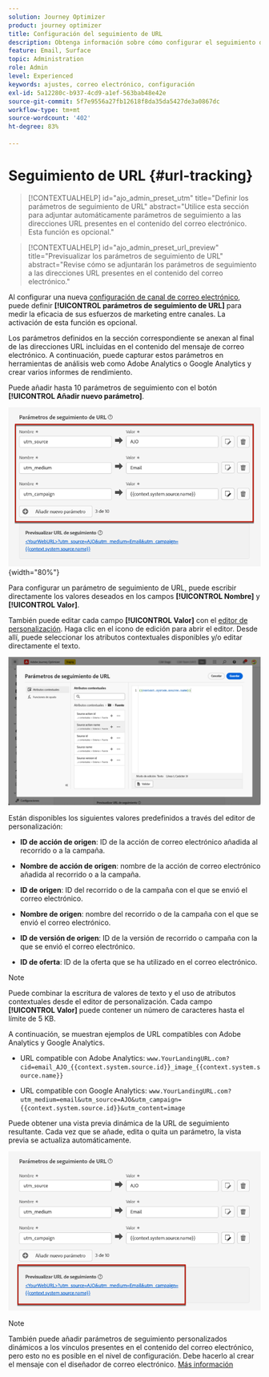 ```yaml
---
solution: Journey Optimizer
product: journey optimizer
title: Configuración del seguimiento de URL
description: Obtenga información sobre cómo configurar el seguimiento de URL en el nivel de configuración de canal de correo electrónico
feature: Email, Surface
topic: Administration
role: Admin
level: Experienced
keywords: ajustes, correo electrónico, configuración
exl-id: 5a12280c-b937-4cd9-a1ef-563bab48e42e
source-git-commit: 5f7e9556a27fb12618f8da35da5427de3a0867dc
workflow-type: tm+mt
source-wordcount: '402'
ht-degree: 83%

---
```


# Seguimiento de URL {#url-tracking}

>[!CONTEXTUALHELP]
>id="ajo_admin_preset_utm"
>title="Definir los parámetros de seguimiento de URL"
>abstract="Utilice esta sección para adjuntar automáticamente parámetros de seguimiento a las direcciones URL presentes en el contenido del correo electrónico. Esta función es opcional."

>[!CONTEXTUALHELP]
>id="ajo_admin_preset_url_preview"
>title="Previsualizar los parámetros de seguimiento de URL"
>abstract="Revise cómo se adjuntarán los parámetros de seguimiento a las direcciones URL presentes en el contenido del correo electrónico."

Al configurar una nueva [configuración de canal de correo electrónico](email-settings.md), puede definir **[!UICONTROL parámetros de seguimiento de URL]** para medir la eficacia de sus esfuerzos de marketing entre canales. La activación de esta función es opcional.

Los parámetros definidos en la sección correspondiente se anexan al final de las direcciones URL incluidas en el contenido del mensaje de correo electrónico. A continuación, puede capturar estos parámetros en herramientas de análisis web como Adobe Analytics o Google Analytics y crear varios informes de rendimiento.

Puede añadir hasta 10 parámetros de seguimiento con el botón **[!UICONTROL Añadir nuevo parámetro]**.

![](assets/preset-url-tracking.png){width="80%"}

Para configurar un parámetro de seguimiento de URL, puede escribir directamente los valores deseados en los campos **[!UICONTROL Nombre]** y **[!UICONTROL Valor]**.

También puede editar cada campo **[!UICONTROL Valor]** con el [editor de personalización](../personalization/personalization-build-expressions.md). Haga clic en el icono de edición para abrir el editor. Desde allí, puede seleccionar los atributos contextuales disponibles y/o editar directamente el texto.

![](assets/preset-url-tracking-editor.png)

Están disponibles los siguientes valores predefinidos a través del editor de personalización:

* **ID de acción de origen**: ID de la acción de correo electrónico añadida al recorrido o a la campaña.

* **Nombre de acción de origen**: nombre de la acción de correo electrónico añadida al recorrido o a la campaña.

* **ID de origen**: ID del recorrido o de la campaña con el que se envió el correo electrónico.

* **Nombre de origen**: nombre del recorrido o de la campaña con el que se envió el correo electrónico.

* **ID de versión de origen**: ID de la versión de recorrido o campaña con la que se envió el correo electrónico.

* **ID de oferta**: ID de la oferta que se ha utilizado en el correo electrónico.

>[!NOTE]
>
>Puede combinar la escritura de valores de texto y el uso de atributos contextuales desde el editor de personalización. Cada campo **[!UICONTROL Valor]** puede contener un número de caracteres hasta el límite de 5 KB.

<!--You can drag and drop the parameters to reorder them.-->

A continuación, se muestran ejemplos de URL compatibles con Adobe Analytics y Google Analytics.

* URL compatible con Adobe Analytics: `www.YourLandingURL.com?cid=email_AJO_{{context.system.source.id}}_image_{{context.system.source.name}}`

* URL compatible con Google Analytics: `www.YourLandingURL.com?utm_medium=email&utm_source=AJO&utm_campaign={{context.system.source.id}}&utm_content=image`

Puede obtener una vista previa dinámica de la URL de seguimiento resultante. Cada vez que se añade, edita o quita un parámetro, la vista previa se actualiza automáticamente.

![](assets/preset-url-tracking-preview.png)

>[!NOTE]
>
>También puede añadir parámetros de seguimiento personalizados dinámicos a los vínculos presentes en el contenido del correo electrónico, pero esto no es posible en el nivel de configuración. Debe hacerlo al crear el mensaje con el diseñador de correo electrónico. [Más información](message-tracking.md#url-tracking)
